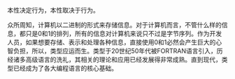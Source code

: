 本性决定行为，本性取决于行为。

众所周知，计算机以二进制的形式来存储信息。对于计算机而言，不管什么样的信息，都只是0和1的排列，所有的信息对计算机来说只不过是字节序列。作为开发人员，如果想要存储、表示和处理各种信息，直接使用0和1必然会产生巨大的心智负担，所以，类型应运而生。类型于20世纪50年代被FORTRAN语言引入，历经诸多高级语言的洗礼，其相关的理论和应用已经发展得非常成熟。直到现代，类型已经成为了各大编程语言的核心基础。